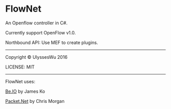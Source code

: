 # FlowNet

An Openflow controller in C#.

Currently support OpenFlow v1.0.

Northbound API: Use MEF to create plugins.

---
Copyright © UlyssesWu 2016

LICENSE: MIT

---
FlowNet uses:

[Be.IO](https://github.com/jamesqo/Be.IO) by James Ko

[Packet.Net](https://github.com/chmorgan/packetnet) by Chris Morgan
